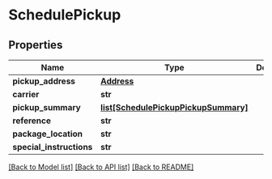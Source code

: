 # SchedulePickup

## Properties
Name | Type | Description | Notes
------------ | ------------- | ------------- | -------------
**pickup_address** | [**Address**](Address.md) |  | [optional] 
**carrier** | **str** |  | [optional] 
**pickup_summary** | [**list[SchedulePickupPickupSummary]**](SchedulePickupPickupSummary.md) |  | [optional] 
**reference** | **str** |  | [optional] 
**package_location** | **str** |  | [optional] 
**special_instructions** | **str** |  | [optional] 

[[Back to Model list]](../README.md#documentation-for-models) [[Back to API list]](../README.md#documentation-for-api-endpoints) [[Back to README]](../README.md)


